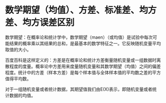 # 数学期望（均值）、方差、标准差、均方差、均方误差区别

数学期望：在概率论和统计学中，数学期望（maen）（或均值）是试验中每次可能结果的概率乘以其结果的总和，是最基本的数学特征之一。它反映随机变量平均取值的大小。

百度百科是这样定义的：方差是在概率论和统计方差衡量随机变量或一组数据时离散程度的度量。概率论中方差用来度量随机变量和其数学期望（均值）之间的偏差程度。统计中的方差（样本方差）是每个样本值与全体样本值的平均数之差的平方值得平均数。

对于一组随机变量或者统计数据，其期望值我们由E(X)表示，即随机变量或者统计数据的均值。